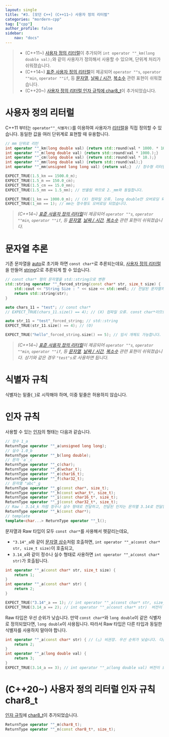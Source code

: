 ```yaml
---
layout: single
title: "#3. [모던 C++] (C++11~) 사용자 정의 리터럴"
categories: "mordern-cpp"
tag: ["cpp"]
author_profile: false
sidebar: 
    nav: "docs"
---
```


> * (C++11~) [사용자 정의 리터럴](https://tango1202.github.io/mordern-cpp/mordern-cpp-literals/#%EC%82%AC%EC%9A%A9%EC%9E%90-%EC%A0%95%EC%9D%98-%EB%A6%AC%ED%84%B0%EB%9F%B4)이 추가되어 `int operator ""_km(long double val);`와 같이 사용자가 정의해서 사용할 수 있으며, 단위계 처리가 쉬워졌습니다.
> * (C++14~) [표준 사용자 정의 리터럴](https://tango1202.github.io/mordern-cpp-stl/mordern-cpp-stl-standard-user-literal/)이 제공되어 `operator ""s`, `operator ""min`, `operator ""if`, 등 [문자열](https://tango1202.github.io/mordern-cpp-stl/mordern-cpp-stl-string/), [날짜 / 시간](https://tango1202.github.io/mordern-cpp-stl/mordern-cpp-stl-chrono/), [복소수](https://tango1202.github.io/mordern-cpp-stl/mordern-cpp-stl-numeric/#complex) 관련 표현이 쉬워졌습니다.
> * (C++20~) [사용자 정의 리터럴 인자 규칙에 char8_t](https://tango1202.github.io/mordern-cpp/mordern-cpp-literals/#c20-%EC%82%AC%EC%9A%A9%EC%9E%90-%EC%A0%95%EC%9D%98-%EB%A6%AC%ED%84%B0%EB%9F%B4-%EC%9D%B8%EC%9E%90-%EA%B7%9C%EC%B9%99-char8_t)이 추가되었습니다.

# 사용자 정의 리터럴

C++11 부터는 `operator""_식별자()`를 이용하여 사용자가 [리터럴](https://tango1202.github.io/classic-cpp-guide/classic-cpp-guide-literals/)을 직접 정의할 수 있습니다. 동일한 값을 여러 단위계로 표현할 때 유용합니다.

```cpp
// mm 단위로 리턴
int operator ""_km(long double val) {return std::round(val * 1000. * 1000.);}
int operator ""_m(long double val) {return std::round(val * 1000.);}
int operator ""_cm(long double val) {return std::round(val * 10.);}
int operator ""_mm(long double val) {return std::round(val);}   
int operator ""_mm(unsigned long long val) {return val;}  // 정수형 리터럴도 오버로딩

EXPECT_TRUE(1.5_km == 1500.0_m);
EXPECT_TRUE(1.5_m == 150.0_cm);
EXPECT_TRUE(1.5_cm == 15.0_mm);
EXPECT_TRUE(1.5_mm == 1.5_mm); // 반올림 하므로 2._mm와 동일합니다.

EXPECT_TRUE(1_km == 1000.0_m); // (X) 컴파일 오류. long double만 오버로딩 되었습니다.
EXPECT_TRUE(1_mm == 1); // mm는 정수형도 오버로딩 되었습니다.    
```
> *(C++14~) [표준 사용자 정의 리터럴](https://tango1202.github.io/mordern-cpp-stl/mordern-cpp-stl-standard-user-literal/)이 제공되어 `operator ""s`, `operator ""min`, `operator ""if`, 등 [문자열](https://tango1202.github.io/mordern-cpp-stl/mordern-cpp-stl-string/), [날짜 / 시간](https://tango1202.github.io/mordern-cpp-stl/mordern-cpp-stl-chrono/), [복소수](https://tango1202.github.io/mordern-cpp-stl/mordern-cpp-stl-numeric/#complex) 관련 표현이 쉬워졌습니다.*

# 문자열 추론

기존 문자열을 [auto](https://tango1202.github.io/mordern-cpp/mordern-cpp-auto-decltype/#auto)로 초기화 하면 `const char*`로 추론되는데요, [사용자 정의 리터럴](https://tango1202.github.io/mordern-cpp/mordern-cpp-literals/#%EC%82%AC%EC%9A%A9%EC%9E%90-%EC%A0%95%EC%9D%98-%EB%A6%AC%ED%84%B0%EB%9F%B4)을 만들어 [string](https://tango1202.github.io/classic-cpp-stl/classic-cpp-stl-string/)으로 추론되게 할 수 있습니다.

```cpp
// const char* 형의 문자열을 std::string으로 변환
std::string operator ""_forced_string(const char* str, size_t size) {
    std::cout << "String Size : " << size << std::endl; // 전달된 문자열의 길이입니다.(널문자는 포함되지 않습니다.)
    return std::string(str);
}

auto chars_11 = "test"; // const char*
// EXPECT_TRUE(chars_11.size() == 4); // (X) 컴파일 오류. const char*이므로 size() 멤버 함수가 없습니다

auto str_11 = "test"_forced_string; // std::string
EXPECT_TRUE(str_11.size() == 4); // (O)

EXPECT_TRUE("hello"_forced_string.size() == 5); // 임시 개체도 가능합니다.
```
> *(C++14~) [표준 사용자 정의 리터럴](https://tango1202.github.io/mordern-cpp-stl/mordern-cpp-stl-standard-user-literal/)이 제공되어 `operator ""s`, `operator ""min`, `operator ""if`, 등 [문자열](https://tango1202.github.io/mordern-cpp-stl/mordern-cpp-stl-string/), [날짜 / 시간](https://tango1202.github.io/mordern-cpp-stl/mordern-cpp-stl-chrono/), [복소수](https://tango1202.github.io/mordern-cpp-stl/mordern-cpp-stl-numeric/#complex) 관련 표현이 쉬워졌습니다. 상기와 같은 경우 `"test"s`로 사용하면 됩니다.*

# 식별자 규칙

식별자는 밑줄(`_`)로 시작해야 하며, 이중 밑줄은 허용하지 않습니다.

# 인자 규칙

사용할 수 있는 [인자](https://tango1202.github.io/classic-cpp-guide/classic-cpp-guide-function/#%EC%9D%B8%EC%9E%90%EB%A7%A4%EA%B0%9C%EB%B3%80%EC%88%98-parameter)의 형태는 다음과 같습니다.

```cpp
// 정수 1_a
ReturnType operator ""_a(unsigned long long); 
// 실수 1.0_b
ReturnType operator ""_b(long double);              
// 문자 'a`_c
ReturnType operator ""_c(char);                    
ReturnType operator ""_d(wchar_t);                  
ReturnType operator ""_e(char16_t);                 
ReturnType operator ""_f(char32_t);                 
// 문자열 "abc"_g
ReturnType operator ""_g(const char*, size_t);      
ReturnType operator ""_h(const wchar_t*, size_t);   
ReturnType operator ""_i(const char16_t*, size_t); 
ReturnType operator ""_j(const char32_t*, size_t); 
// Raw : 3.14_k 처럼 정수나 실수 형태로 전달하고, 전달된 인자는 문자열 3.14로 전달됨
ReturnType operator ""_k(const char*);              
// template
template<char...> ReturnType operator ""_l();       
```

문자열과 Raw 타입이 모두 `const char*`를 사용해서 헷갈리는데요, 

* `"3.14"_a`와 같이 [문자열 상수](https://tango1202.github.io/classic-cpp-guide/classic-cpp-guide-literals/#%EB%AC%B8%EC%9E%90%EC%97%B4-%EC%83%81%EC%88%98)처럼 호출하면, `int operator ""_a(const char* str, size_t size)`이 호출되고,
* `3.14_a`와 같이 정수나 실수 형태로 사용하면 `int operator ""_a(const char* str)`가 호출됩니다.

```cpp
int operator ""_a(const char* str, size_t size) {
    return 1;
}
int operator ""_a(const char* str) {
    return 2;
}

EXPECT_TRUE("3.14"_a == 1); // int operator ""_a(const char* str, size_t size) 버전이 호출됩니다.
EXPECT_TRUE(3.14_a == 2); // int operator ""_a(const char* str)  버전이 호출됩니다.
```

Raw 타입은 우선 순위가 낮습니다. 만약 `const char*`와 `long double`이 같은 식별자로 정의되었다면, `long double`이 사용됩니다. 따라서 Raw 타입은 다른 타입과 동일한 식별자를 사용하지 말아야 합니다.

```cpp
int operator ""_a(const char* str) { // (△) 비권장. 우선 순위가 낮습니다. 다른 타입과 동일한 식별자를 사용하지 마세요.
    return 2;
}
int operator ""_a(long double val) { 
    return 3;
}
EXPECT_TRUE(3.14_a == 3); // int operator ""_a(long double val) 버전이 호출됩니다.
```

# (C++20~) 사용자 정의 리터럴 인자 규칙 char8_t

[인자 규칙](https://tango1202.github.io/mordern-cpp/mordern-cpp-literals/#%EC%9D%B8%EC%9E%90-%EA%B7%9C%EC%B9%99)에 [char8_t](https://tango1202.github.io/mordern-cpp/mordern-cpp-type/#c20-char8_t)이 추가되었습니다.

```cpp
ReturnType operator ""_m(char8_t); 
ReturnType operator ""_n(const char8_t*, size_t); 
```